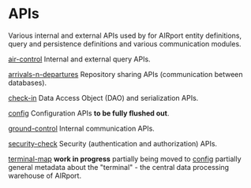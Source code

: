 # APIs

Various internal and external APIs used by for AIRport entity definitions,
query and persistence definitions and various communication modules.

[air-control](./air-control)
Internal and external query APIs.

[arrivals-n-departures](./arrivals-n-departures)
Repository sharing APIs (communication between databases).

[check-in](./check-in)
Data Access Object (DAO) and serialization APIs.

[config](./config)
Configuration APIs **to be fully flushed out**.

[ground-control](./ground-control)
Internal communication APIs.

[security-check](./security-check)
Security (authentication and authorization) APIs.

[terminal-map](./terminal-map)
**work in progress** partially being moved to [config](./config) partially
general metadata about the "terminal" - the central data processing
warehouse of AIRport.
